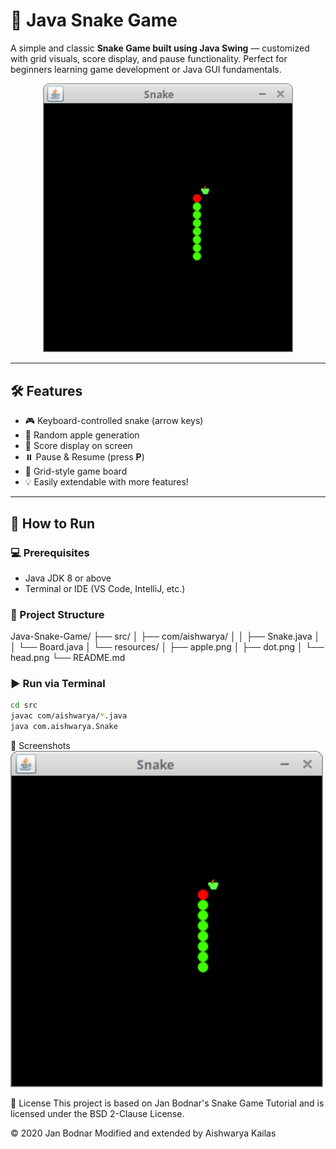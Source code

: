 # 🐍 Java Snake Game

A simple and classic **Snake Game built using Java Swing** — customized with grid visuals, score display, and pause functionality. Perfect for beginners learning game development or Java GUI fundamentals.

<p align="center">
  <img src="snake.png" alt="Snake Game Screenshot" width="400"/>
</p>

---

## 🛠️ Features

- 🎮 Keyboard-controlled snake (arrow keys)
- 🍎 Random apple generation
- 🔢 Score display on screen
- ⏸️ Pause & Resume (press **P**)
- 🎨 Grid-style game board
- 💡 Easily extendable with more features!

---

## 🚀 How to Run

### 💻 Prerequisites
- Java JDK 8 or above
- Terminal or IDE (VS Code, IntelliJ, etc.)

### 📂 Project Structure

Java-Snake-Game/
├── src/
│ ├── com/aishwarya/
│ │ ├── Snake.java
│ │ └── Board.java
│ └── resources/
│ ├── apple.png
│ ├── dot.png
│ └── head.png
└── README.md

### ▶️ Run via Terminal

```bash
cd src
javac com/aishwarya/*.java
java com.aishwarya.Snake
```

📸 Screenshots
<img src="snake.png" width="500">

📄 License
This project is based on Jan Bodnar's Snake Game Tutorial and is licensed under the BSD 2-Clause License.

© 2020 Jan Bodnar
Modified and extended by Aishwarya Kailas
